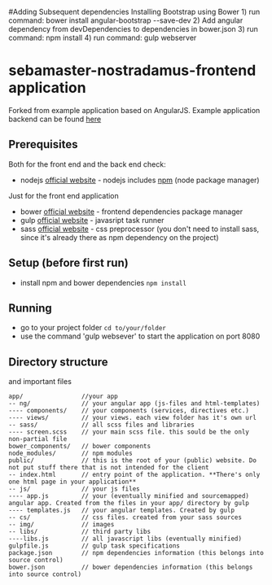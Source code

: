 #Adding Subsequent dependencies
Installing Bootstrap using Bower
	1) run command: bower install angular-bootstrap --save-dev
	2) Add angular dependency from devDependencies to dependencies in bower.json
	3) run command: npm install
  4) run command: gulp webserver



# sebamaster-nostradamus-frontend application
Forked from example application based on AngularJS. Example application backend can be found [here](https://bitbucket.org/sebischair/sebamaster-movie-backend/overview)

## Prerequisites

Both for the front end and the back end check:

* nodejs [official website](https://nodejs.org/en/) - nodejs includes [npm](https://www.npmjs.com/) (node package manager)


Just for the front end application

* bower [official website](http://bower.io/) - frontend dependencies package manager
* gulp [official website](http://gulpjs.com/) - javasript task runner
* sass [official website](http://sass-lang.com/) - css preprocessor (you don't need to install sass, since it's already there as npm dependency on the project)


## Setup (before first run)

* install npm and bower dependencies `npm install`

## Running

* go to your project folder `cd to/your/folder`
* use the command 'gulp websever' to start the application on port 8080

## Directory structure

and important files

```
app/                //your app
-- ng/              // your angular app (js-files and html-templates)
---- components/    // your components (services, directives etc.)
---- views/         // your views. each view folder has it's own url
-- sass/            // all scss files and libraries
---- screen.scss    // your main scss file. this sould be the only non-partial file
bower_components/   // bower components
node_modules/       // npm modules
public/             // this is the root of your (public) website. Do not put stuff there that is not intended for the client
-- index.html       // entry point of the application. **There's only one html page in your application**
-- js/              // your js files
---- app.js         // your (eventually minified and sourcemapped) angular app. Created from the files in your app/ directory by gulp
---- templates.js   // your angular templates. Created by gulp
-- cs/              // css files. created from your sass sources
-- img/             // images
-- libs/            // third party libs
----libs.js         // all javascript libs (eventually minified)
gulpfile.js         // gulp task specifications
package.json        // npm dependencies information (this belongs into source control)
bower.json          // bower dependencies information (this belongs into source control)
```
